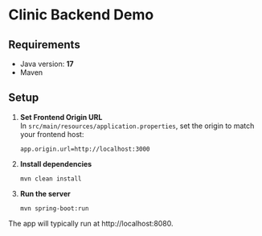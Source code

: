 # Clinic Backend Demo

## Requirements
- Java version: **17**
- Maven

## Setup

1. **Set Frontend Origin URL**  
   In `src/main/resources/application.properties`, set the origin to match your frontend host:

   ```properties
   app.origin.url=http://localhost:3000

2. **Install dependencies**

    ```
    mvn clean install

2. **Run the server**

    ```
    mvn spring-boot:run

The app will typically run at http://localhost:8080.